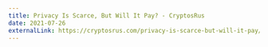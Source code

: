 ```yaml
---
title: Privacy Is Scarce, But Will It Pay? - CryptosRus
date: 2021-07-26
externalLink: https://cryptosrus.com/privacy-is-scarce-but-will-it-pay/
---
```

